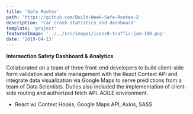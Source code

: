 ```yaml
---
title: 'Safe Routes'
path: 'https://github.com/Build-Week-Safe-Routes-2'
description: 'Car crash statistics and dashboard'
template: 'project'
featuredImage: '../../src/images/icons8-traffic-jam-100.png'
date: '2019-04-13'
---
```


<b>Intersection Safety Dashboard & Analytics</b>

Collaborated on a team of three front-end developers to build client-side form validation and state management with the React Context API and integrate data visualization via Google Maps to serve predictions from a team of Data Scientists. Duties also included the implementation of client-side routing and authorized fetch API. AGILE environment.

- React w/ Context Hooks, Google Maps API, Axios, SASS
